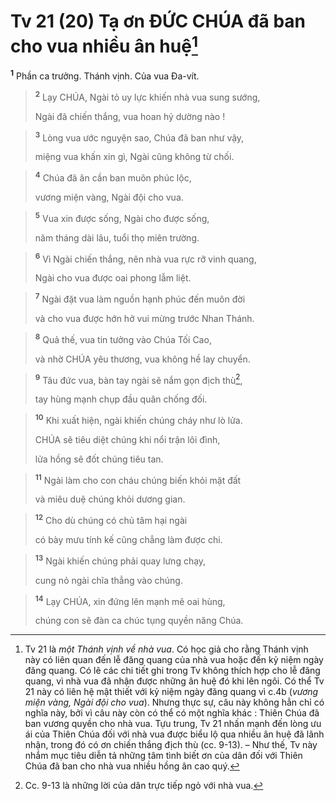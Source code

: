 # Tv 21 (20) Tạ ơn ĐỨC CHÚA đã ban cho vua nhiều ân huệ[^1]
<sup><b>1</b></sup> Phần ca trưởng. Thánh vịnh. Của vua Đa-vít.


> <sup><b>2</b></sup> Lạy CHÚA, Ngài tỏ uy lực khiến nhà vua sung sướng,
> 
> Ngài đã chiến thắng, vua hoan hỷ dường nào !
>


> <sup><b>3</b></sup> Lòng vua ước nguyện sao, Chúa đã ban như vậy,
> 
> miệng vua khấn xin gì, Ngài cũng không từ chối.
>


> <sup><b>4</b></sup> Chúa đã ân cần ban muôn phúc lộc,
> 
> vương miện vàng, Ngài đội cho vua.
>


> <sup><b>5</b></sup> Vua xin được sống, Ngài cho được sống,
> 
> năm tháng dài lâu, tuổi thọ miên trường.
>


> <sup><b>6</b></sup> Vì Ngài chiến thắng, nên nhà vua rực rỡ vinh quang,
> 
> Ngài cho vua được oai phong lẫm liệt.
>


> <sup><b>7</b></sup> Ngài đặt vua làm nguồn hạnh phúc đến muôn đời
> 
> và cho vua được hớn hở vui mừng trước Nhan Thánh.
>


> <sup><b>8</b></sup> Quả thế, vua tin tưởng vào Chúa Tối Cao,
> 
> và nhờ CHÚA yêu thương, vua không hề lay chuyển.
>


> <sup><b>9</b></sup> Tâu đức vua, bàn tay ngài sẽ nắm gọn địch thù[^2],
> 
> tay hùng mạnh chụp đầu quân chống đối.
>


> <sup><b>10</b></sup> Khi xuất hiện, ngài khiến chúng cháy như lò lửa.
> 
> CHÚA sẽ tiêu diệt chúng khi nổi trận lôi đình,
> 
> lửa hồng sẽ đốt chúng tiêu tan.
>


> <sup><b>11</b></sup> Ngài làm cho con cháu chúng biến khỏi mặt đất
> 
> và miêu duệ chúng khỏi dương gian.
>


> <sup><b>12</b></sup> Cho dù chúng có chủ tâm hại ngài
> 
> có bày mưu tính kế cũng chẳng làm được chi.
>


> <sup><b>13</b></sup> Ngài khiến chúng phải quay lưng chạy,
> 
> cung nỏ ngài chĩa thẳng vào chúng.
>


> <sup><b>14</b></sup> Lạy CHÚA, xin đứng lên mạnh mẽ oai hùng,
> 
> chúng con sẽ đàn ca chúc tụng quyền năng Chúa.
>

[^1]: Tv 21 là <i>một Thánh vịnh về nhà vua</i>. Có học giả cho rằng Thánh vịnh này có liên quan đến lễ đăng quang của nhà vua hoặc đến kỷ niệm ngày đăng quang. Có lẽ các chi tiết ghi trong Tv không thích hợp cho lễ đăng quang, vì nhà vua đã nhận được những ân huệ đó khi lên ngôi. Có thể Tv 21 này có liên hệ mật thiết với kỷ niệm ngày đăng quang vì c.4b (<i>vương miện vàng, Ngài đội cho vua</i>). Nhưng thực sự, câu này không hẳn chỉ có nghĩa này, bởi vì câu này còn có thể có một nghĩa khác : Thiên Chúa đã ban vương quyền cho nhà vua. Tựu trung, Tv 21 nhấn mạnh đến lòng ưu ái của Thiên Chúa đối với nhà vua được biểu lộ qua nhiều ân huệ đã lãnh nhận, trong đó có ơn chiến thắng địch thù (cc. 9-13). – Như thế, Tv này nhắm mục tiêu diễn tả những tâm tình biết ơn của dân đối với Thiên Chúa đã ban cho nhà vua nhiều hồng ân cao quý.
[^2]: Cc. 9-13 là những lời của dân trực tiếp ngỏ với nhà vua.
